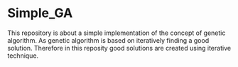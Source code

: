 # Simple_GA
This repository is about a simple implementation of the concept of genetic algorithm. As genetic algorithm is based on iteratively finding a good solution.
Therefore in this reposity good solutions are created using iterative technique.
